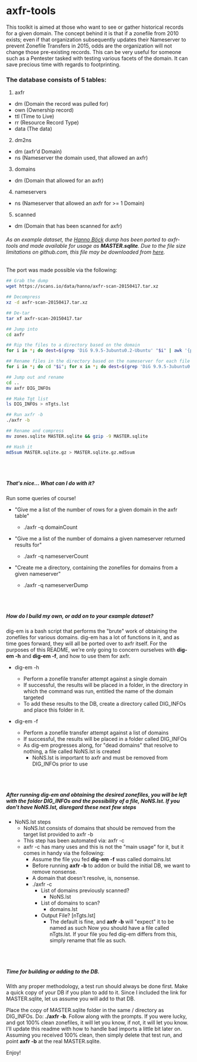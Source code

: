 # axfr-tools

This toolkit is aimed at those who want to see or gather historical records for a given domain.  The concept behind it is that if a zonefile from 2010 exists; even if that organization subsequently updates their Nameserver to prevent Zonefile Transfers in 2015, odds are the organization will not change those pre-existing records.  This can be very useful for someone such as a Pentester tasked with testing various facets of the domain.  It can save precious time with regards to footprinting.

### The database consists of 5 tables:
1. axfr
  - dm (Domain the record was pulled for)
  - own (Ownership record)
  - ttl (Time to Live)
  - rr (Resource Record Type)
  - data (The data)

2. dm2ns
  - dm (axfr'd Domain)
  - ns (Nameserver the domain used, that allowed an axfr)

3. domains
  - dm (Domain that allowed for an axfr)

4. nameservers
  - ns (Nameserver that allowed an axfr for >= 1 Domain)

5. scanned
  - dm (Domain that has been scanned for axfr)

###### As an example dataset, the  <a href="https://scans.io/study/hanno-axfr">Hanno Böck</a> dump has been ported to axfr-tools and made available for usage as <b>MASTER.sqlite</b>.  Due to the file size limitations on github.com, this file may be downloaded from <a href="http://ethicalreporting.org/axfr-tools/MASTER.sqlite.gz">here</a>.

The port was made possible via the following:
```bash
## Grab the dump
wget https://scans.io/data/hanno/axfr-scan-20150417.tar.xz

## Decompress
xz -d axfr-scan-20150417.tar.xz

## De-tar
tar xf axfr-scan-20150417.tar

## Jump into
cd axfr

## Rip the files to a directory based on the domain
for i in *; do dest=$(grep 'DiG 9.9.5-3ubuntu0.2-Ubuntu' "$i" | awk '{print $9}'); mkdir -p "$dest"; mv "$i" "$dest"; done

## Rename files in the directory based on the nameserver for each file
for i in *; do cd "$i"; for x in *; do dest=$(grep 'DiG 9.9.5-3ubuntu0.2-Ubuntu' "$x" | awk '{print $10}' | cut -d\@ -f2 | sed 's/\.$//'); mv "$x" "$dest"; done; cd ..; done

## Jump out and rename
cd ..
mv axfr DIG_INFOs

## Make Tgt list
ls DIG_INFOs > nTgts.lst

## Run axfr -b
./axfr -b

## Rename and compress
mv zones.sqlite MASTER.sqlite && gzip -9 MASTER.sqlite

## Hash it
md5sum MASTER.sqlite.gz > MASTER.sqlite.gz.md5sum

```

<br></br>
##### That's nice...  What can I do with it?
Run some queries of course!

- "Give me a list of the number of rows for a given domain in the axfr table"
  - ./axfr -q domainCount

- "Give me a list of the number of domains a given nameserver returned results for"
  - ./axfr -q nameserverCount

- "Create me a directory, containing the zonefiles for domains from a given nameserver"
  - ./axfr -q nameserverDump

<br></br>
##### How do I build my own, or add on to your example dataset?
dig-em is a bash script that performs the "brute" work of obtaining the zonefiles for various domains.  dig-em has a lot of functions in it, and as time goes forward, they will all be ported over to axfr itself.  For the purposes of this README, we're only going to concern ourselves with <b>dig-em -h</b> and <b>dig-em -f</b>, and how to use them for axfr.

- dig-em -h
  - Perform a zonefile transfer attempt against a single domain
  - If successful, the results will be placed in a folder, in the directory in which the command was run, entitled the name of the domain targeted
  - To add these results to the DB, create a directory called DIG_INFOs and place this folder in it.

- dig-em -f
  - Perform a zonefile transfer attempt against a list of domains
  - If successful, the results will be placed in a folder called DIG_INFOs
  - As dig-em progresses along, for "dead domains" that resolve to nothing, a file called NoNS.lst is created
    - NoNS.lst is important to axfr and must be removed from DIG_INFOs prior to use

<br></br>
##### After running dig-em and obtaining the desired zonefiles, you will be left with the folder DIG_INFOs and the possibility of a file, NoNS.lst.  If you don't have NoNS.lst, disregard these next few steps

- NoNS.lst steps
  - NoNS.lst consists of domains that should be removed from the target list provided to axfr -b
  - This step has been automated via: axfr -c
  - axfr -c has many uses and this is not the "main usage" for it, but it comes in handy via the following:
    - Assume the file you fed <b>dig-em -f</b> was called domains.lst
    - Before running <b>axfr -b</b> to addon or build the initial DB, we want to remove nonsense.
    - A domain that doesn't resolve, is, nonsense.
    - ./axfr -c
      - List of domains previously scanned?
        - NoNS.lst
      - List of domains to scan?
        - domains.lst
      - Output File? [nTgts.lst]
        - The default is fine, and <b>axfr -b</b> will "expect" it to be named as such
Now you should have a file called nTgts.lst.  If your file you fed dig-em differs from this, simply rename that file as such.  

<br></br>
##### Time for building or adding to the DB.

With any proper methodology, a test run should always be done first.  Make a quick copy of your DB if you plan to add to it.  Since I included the link for MASTER.sqlite, let us assume you will add to that DB.

Place the copy of MASTER.sqlite folder in the same / directory as DIG_INFOs.  Do: <b>./axfr -b</b>.  Follow along with the prompts.  If you were lucky, and got 100% clean zonefiles, it will let you know, if not, it will let you know.  I'll update this readme with how to handle bad imports a little bit later on.  Assuming you received 100% clean, then simply delete that test run, and point <b>axfr -b</b> at the real MASTER.sqlite.

Enjoy!
